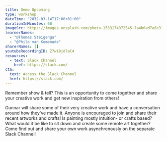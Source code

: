 ```yaml
---
title: Demo Upcoming
type: workshop
dateTime: "2032-03-14T17:00+01:00"
durationInMinutes: 60
imageSrc: https://images.unsplash.com/photo-1533174072545-7a4b6ad7a6c3?ixid=MXwxMjA3fDB8MHxwaG90by1wYWdlfHx8fGVufDB8fHw%3D&ixlib=rb-1.2.1&auto=format&fit=crop&w=1950&q=80
learnerNames:
  - "@Thomas Steigenga"
  - "@Philo van Kemenade"
sharerNames: []
youtubeRecordingID: Z7wi8jd7aC4
resources:
  - text: Slack Channel
    href: https://slack.com/
cta:
  text: Access the Slack Channel
  href: https://slack.com/
---
```


Remember show & tell? This is an opportunity to come together and share your creative work and get new inspiration from others!

<!--more-->

Gunnar will share some of their very creative work and have a conversation around how they've made it. Anyone is encouraged to join and share their recent artworks and crafts! Is painting mostly intuition- or crafts based? What would it be like to sit down and create some remote art together? Come find out and share your own work asynchronously on the separate Slack Channel!

